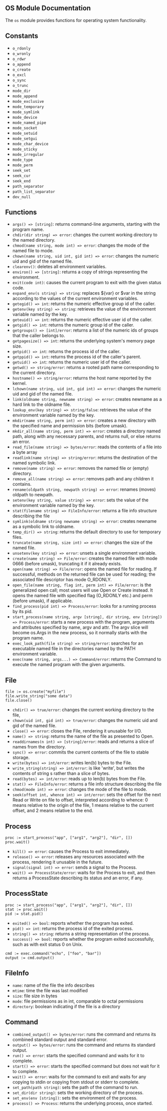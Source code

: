 ## OS Module Documentation

The `os` module provides functions for operating system functionality.

## Constants

- `o_rdonly`
- `o_wronly`
- `o_rdwr`
- `o_append`
- `o_create`
- `o_excl`
- `o_sync`
- `o_trunc`
- `mode_dir`
- `mode_append`
- `mode_exclusive`
- `mode_temporary`
- `mode_symlink`
- `mode_device`
- `mode_named_pipe`
- `mode_socket`
- `mode_setuid`
- `mode_setgui`
- `mode_char_device`
- `mode_sticky`
- `mode_irregular`
- `mode_type`
- `mode_perm`
- `seek_set`
- `seek_cur`
- `seek_end`
- `path_separator`
- `path_list_separator`
- `dev_null`

## Functions

- `args() => [string]`: returns command-line arguments, starting with the
  program name.
- `chdir(dir string) => error`: changes the current working directory to the
  named directory.
- `chmod(name string, mode int) => error`: changes the mode of the named file
  to mode.
- `chown(name string, uid int, gid int) => error`: changes the numeric uid and
  gid of the named file.
- `clearenv()`: deletes all environment variables.
- `environ() => [string]`: returns a copy of strings representing the
  environment.
- `exit(code int)`: causes the current program to exit with the given status
  code.
- `expand_env(s string) => string`: replaces ${var} or $var in the string
  according to the values of the current environment variables.
- `getegid() => int`: returns the numeric effective group id of the caller.
- `getenv(key string) => string`: retrieves the value of the environment
  variable named by the key.
- `geteuid() => int`: returns the numeric effective user id of the caller.
- `getgid() => int`: returns the numeric group id of the caller.
- `getgroups() => [int]/error`: returns a list of the numeric ids of groups
  that the caller belongs to.
- `getpagesize() => int`: returns the underlying system's memory page size.
- `getpid() => int`: returns the process id of the caller.
- `getppid() => int`: returns the process id of the caller's parent.
- `getuid() => int`: returns the numeric user id of the caller.
- `getwd() => string/error`: returns a rooted path name corresponding to the
  current directory.
- `hostname() => string/error`: returns the host name reported by the kernel.
- `lchown(name string, uid int, gid int) => error`: changes the numeric uid
  and gid of the named file.
- `link(oldname string, newname string) => error`: creates newname as a hard
  link to the oldname file.
- `lookup_env(key string) => string/false`: retrieves the value of the
  environment variable named by the key.
- `mkdir(name string, perm int) => error`: creates a new directory with the
  specified name and permission bits (before umask).
- `mkdir_all(name string, perm int) => error`: creates a directory named path,
  along with any necessary parents, and returns null, or else returns an error.
- `read_file(name string) => bytes/error`: reads the contents of a file into
  a byte array
- `readlink(name string) => string/error`: returns the destination of the
  named symbolic link.
- `remove(name string) => error`: removes the named file or (empty) directory.
- `remove_all(name string) => error`: removes path and any children it
  contains.
- `rename(oldpath string, newpath string) => error`: renames (moves) oldpath
  to newpath.
- `setenv(key string, value string) => error`: sets the value of the
  environment variable named by the key.
- `stat(filename string) => FileInfo/error`: returns a file info structure
  describing the file
- `symlink(oldname string newname string) => error`: creates newname as a
  symbolic link to oldname.
- `temp_dir() => string`: returns the default directory to use for temporary
  files.
- `truncate(name string, size int) => error`: changes the size of the named
  file.
- `unsetenv(key string) => error`: unsets a single environment variable.
- `create(name string) => File/error`: creates the named file with mode 0666
  (before umask), truncating it if it already exists.
- `open(name string) => File/error`: opens the named file for reading. If
  successful, methods on the returned file can be used for reading; the
  associated file descriptor has mode O_RDONLY.
- `open_file(name string, flag int, perm int) => File/error`: is the
  generalized open call; most users will use Open or Create instead. It opens
  the named file with specified flag (O_RDONLY etc.) and perm (before umask),
  if applicable.
- `find_process(pid int) => Process/error`: looks for a running process by its
  pid.
- `start_process(name string, argv [string], dir string, env [string]) => Process/error`:
  starts a new process with the program, arguments and attributes specified by
  name, argv and attr. The argv slice will become os.Args in the new process,
  so it normally starts with the program name.
- `exec_look_path(file string) => string/error`: searches for an executable
  named file in the directories named by the PATH environment variable.
- `exec(name string, args...) => Command/error`: returns the Command to execute
  the named program with the given arguments.

## File

```golang
file := os.create("myfile")
file.write_string("some data")
file.close()
```

- `chdir() => true/error`: changes the current working directory to the file,
- `chown(uid int, gid int) => true/error`: changes the numeric uid and gid of
  the named file.
- `close() => error`: closes the File, rendering it unusable for I/O.
- `name() => string`: returns the name of the file as presented to Open.
- `readdirnames(n int) => [string]/error`: reads and returns a slice of names
  from the directory.
- `sync() => error`: commits the current contents of the file to stable storage.
- `write(bytes) => int/error`: writes len(b) bytes to the File.
- `write_string(string) => int/error`: is like 'write', but writes the contents
  of string s rather than a slice of bytes.
- `read(bytes) => int/error`: reads up to len(b) bytes from the File.
- `stat() => FileInfo/error`: returns a file info structure describing the file
- `chmod(mode int) => error`: changes the mode of the file to mode.
- `seek(offset int, whence int) => int/error`: sets the offset for the next
  Read or Write on file to offset, interpreted according to whence: 0 means
  relative to the origin of the file, 1 means relative to the current offset,
  and 2 means relative to the end.

## Process

```golang
proc := start_process("app", ["arg1", "arg2"], "dir", [])
proc.wait()
```

- `kill() => error`: causes the Process to exit immediately.
- `release() => error`: releases any resources associated with the process,
  rendering it unusable in the future.
- `signal(signal int) => error`: sends a signal to the Process.
- `wait() => ProcessState/error`: waits for the Process to exit, and then
  returns a ProcessState describing its status and an error, if any.

## ProcessState

```golang
proc := start_process("app", ["arg1", "arg2"], "dir", [])
stat := proc.wait()
pid := stat.pid()
```

- `exited() => bool`: reports whether the program has exited.
- `pid() => int`: returns the process id of the exited process.
- `string() => string`: returns a string representation of the process.
- `success() => bool`: reports whether the program exited successfully, such as
  with exit status 0 on Unix.

```golang
cmd := exec.command("echo", ["foo", "bar"])
output := cmd.output()
```

## FileInfo

- `name`: name of the file the info describes
- `mtime`: time the file was last modified
- `size`: file size in bytes
- `mode`: file permissions as in int, comparable to octal permissions
- `directory`: boolean indicating if the file is a directory

## Command

- `combined_output() => bytes/error`: runs the command and returns its combined
  standard output and standard error.
- `output() => bytes/error`: runs the command and returns its standard output.
- `run() => error`: starts the specified command and waits for it to complete.
- `start() => error`: starts the specified command but does not wait for it to
  complete.
- `wait() => error`: waits for the command to exit and waits for any copying to
  stdin or copying from stdout or stderr to complete.
- `set_path(path string)`: sets the path of the command to run.
- `set_dir(dir string)`: sets the working directory of the process.
- `set_env(env [string])`: sets the environment of the process.
- `process() => Process`: returns the underlying process, once started.
